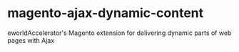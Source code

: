 # magento-ajax-dynamic-content

eworldAccelerator's Magento extension for delivering dynamic parts of web pages with Ajax